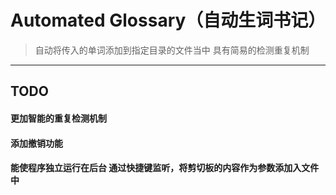 # Automated Glossary（自动生词书记）
> 自动将传入的单词添加到指定目录的文件当中
> 具有简易的检测重复机制

---
## TODO
#### 更加智能的重复检测机制
#### 添加撤销功能
#### 能使程序独立运行在后台 通过快捷键监听，将剪切板的内容作为参数添加入文件中
